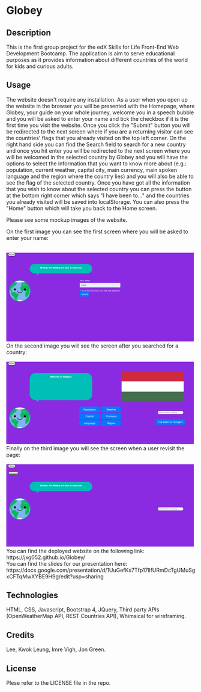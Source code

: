 # Globey

## Description

This is the first group project for the edX Skills for Life Front-End Web Development Bootcamp. The application is aim to serve educational purposes as it provides information about different countries of the world for kids and curious adults.
<br>

## Usage

The website doesn't require any installation. As a user when you open up the website in the browser you will be presented with the Homepage, where Globey, your guide on your whole journey, welcome you in a speech bubble and you will be asked to enter your name and tick the checkbox if it is the first time you visit the website.
Once you click the "Submit" button you will be redirected to the next screen where if you are a returning visitor can see the countries' flags that you already visited on the top left corner. On the right hand side you can find the Search field to search for a new country and once you hit enter you will be redirected to the next screen where you will be welcomed in the selected country by Globey and you will have the options to select the information that you want to know more about (e.g.: population, current weather, capital city, main currency, main spoken language and the region where the country lies) and you will also be able to see the flag of the selected country. Once you have got all the information that you wish to know
about the selected country you can press the button at the bottom right corner which says "I have been to..." and the countries you already visited will be saved into localStorage.
You can also press the "Home" button which will take you back to the Home screen.
<br>

Please see some mockup images of the website.


On the first image you can see the first screen where you will be asked to enter your name:

<br>
<img src="assets/images/Globey-first-screen-mockup.png" alt="Mockup image of the first screen of the website" style="width:500px;"/>

<br>
On the second image you will see the screen after you searched for a country:
<br>

<br>
<img src="assets/images/Globey-country-mockup.png" alt="Mockup image of the country page of the website" style="width:500px;"/>

<br>
Finally on the third image you will see the screen when a user revisit the page:
<br>

<br>
<img src="assets/images/Globey-return-mockup.png" alt="Mockup image of the screen when a user revisit the website" style="width:500px;"/>

<br>
You can find the deployed website on the following link: https://jxg052.github.io/Globey/

<br>
You can find the slides for our presentation here: https://docs.google.com/presentation/d/1UuGefKs7Tfp17llfURmDcTgUMuSgxCFTqMwXYBE9H9g/edit?usp=sharing

## Technologies

HTML, CSS, Javascript, Bootstrap 4, JQuery, Third party APIs (OpenWeatherMap API, REST Countries API), Whimsical for wireframing.
<br>

## Credits

Lee, Kwok Leung, Imre Vigh, Jon Green.
<br>

## License

Plese refer to the LICENSE file in the repo.
